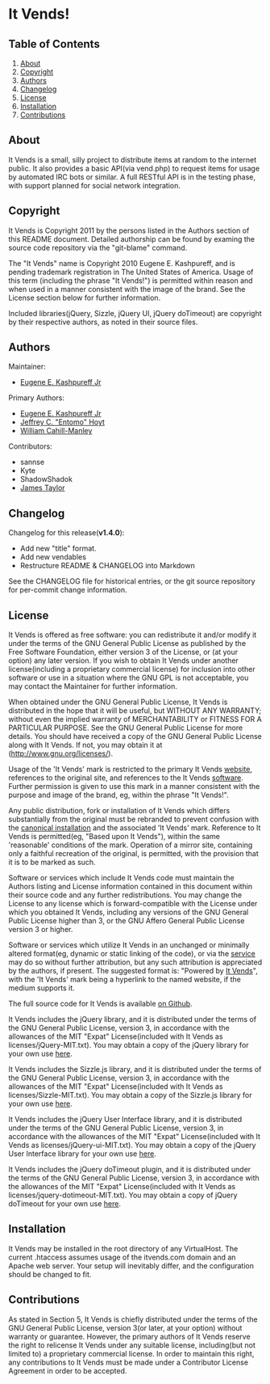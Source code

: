 <!---
# README.txt
# it-vends
-->

It Vends!
=========


Table of Contents
-----------------
  1. [About](#about])
  2. [Copyright](#copyright)
  3. [Authors](#authors)
  4. [Changelog](#changelog)
  5. [License](#license)
  6. [Installation](#installation)
  7. [Contributions](#contributions)


About
-----

It Vends is a small, silly project to distribute items at random to the internet public. It also provides a basic API(via vend.php) to request items for usage by automated IRC bots or similar. A full RESTful API is in the testing phase, with support planned for social network integration.

Copyright
---------

It Vends is Copyright 2011 by the persons listed in the Authors section of this README document. Detailed authorship can be found by examing the source code repository via the "git-blame" command.

The "It Vends" name is Copyright 2010 Eugene E. Kashpureff, and is pending trademark registration in The United States of America. Usage of this term (including the phrase "It Vends!") is permitted within reason and when used in a manner consistent with the image of the brand. See the License section below for further information.

Included libraries(jQuery, Sizzle, jQuery UI, jQuery doTimeout) are copyright by their respective authors, as noted in their source files.


Authors
-------

Maintainer:
  * [Eugene E. Kashpureff Jr](mailto:eugene@kashpureff.org)

Primary Authors:
  * [Eugene E. Kashpureff Jr](mailto:eugene@kashpureff.org)
  * [Jeffrey C. "Entomo" Hoyt](mailto:jchoyt@gmail.com)
  * [William Cahill-Manley](mailto:william@cahillmanley.com)

Contributors:
  * sannse
  * Kyte
  * ShadowShadok
  * [James Taylor](mailto:james@jtaylor.id.au)


Changelog
---------

Changelog for this release(**v1.4.0**):

  * Add new "title" format.
  * Add new vendables
  * Restructure README & CHANGELOG into Markdown


See the CHANGELOG file for historical entries, or the git source repository for
per-commit change information.


License
-------

It Vends is offered as free software: you can redistribute it and/or modify it under the terms of the GNU General Public License as published by the Free Software Foundation, either version 3 of the License, or (at your option) any later version. If you wish to obtain It Vends under another license(including a proprietary commercial license) for inclusion into other software or use in a situation where the GNU GPL is not acceptable, you may contact the Maintainer for further information.

When obtained under the GNU General Public License, It Vends is distributed in the hope that it will be useful, but WITHOUT ANY WARRANTY; without even the implied warranty of MERCHANTABILITY or FITNESS FOR A PARTICULAR PURPOSE. See the GNU General Public License for more details. You should have received a copy of the GNU General Public License along with It Vends. If not, you may obtain it at (http://www.gnu.org/licenses/).

Usage of the 'It Vends' mark is restricted to the primary It Vends [website](http://itvends.com), references to the original site, and references to the It Vends [software](http://github.com/eugenekay/it-vends). Further permission is given to use this mark in a manner consistent with the purpose and image of the brand, eg, within the phrase "It Vends!". 

Any public distribution, fork or installation of It Vends which differs substantially from the original must be rebranded to prevent confusion with the [canonical installation](http://itvends.com) and the associated 'It Vends' mark. Reference to It Vends is permitted(eg, "Based upon It Vends"), within the same 'reasonable' conditions of the mark. Operation of a mirror site, containing only a faithful recreation of the original, is permitted, with the provision that it is to be marked as such.

Software or services which include It Vends code must maintain the Authors listing and License information contained in this document within their source code and any further redistributions. You may change the License to any license which is forward-compatible with the License under which you obtained It Vends, including any versions of the GNU General Public License higher than 3, or the GNU Affero General Public License version 3 or higher.

Software or services which utilize It Vends in an unchanged or minimally altered format(eg, dynamic or static linking of the code), or via the [service](http://itvends.com) may do so without further attribution, but any such attribution is appreciated by the authors, if present. The suggested format is: "Powered by [It Vends](http://itvends.com)", with the 'It Vends' mark being a hyperlink to the named website, if the medium supports it.

The full source code for It Vends is available [on Github](https://github.com/eugenekay/it-vends).

It Vends includes the jQuery library, and it is distributed under the terms of the GNU General Public License, version 3, in accordance with the allowances of the MIT "Expat" License(included with It Vends as licenses/jQuery-MIT.txt). You may obtain a copy of the jQuery library for your own use [here](http://jquery.com/).

It Vends includes the Sizzle.js library, and it is distributed under the terms of the GNU General Public License, version 3, in accordance with the allowances of the MIT "Expat" License(included with It Vends as licenses/Sizzle-MIT.txt). You may obtain a copy of the Sizzle.js library for your own use [here](http://sizzlejs.com/).

It Vends includes the jQuery User Interface library, and it is distributed under the terms of the GNU General Public License, version 3, in accordance with the allowances of the MIT "Expat" License(included with It Vends as licenses/jQuery-ui-MIT.txt). You may obtain a copy of the jQuery User Interface library for your own use [here](http://jqueryui.com/).

It Vends includes the jQuery doTimeout plugin, and it is distributed under the terms of the GNU General Public License, version 3, in accordance with the allowances of the MIT "Expat" License(included with It Vends as licenses/jquery-dotimeout-MIT.txt). You may obtain a copy of jQuery doTimeout
for your own use [here](http://benalman.com/projects/jquery-dotimeout-plugin/).


Installation
------------

It Vends may be installed in the root directory of any VirtualHost. The current .htaccess assumes usage of the itvends.com domain and an Apache web server. Your setup will inevitably differ, and the configuration should be changed to fit.


Contributions
-------------

As stated in Section 5, It Vends is chiefly distributed under the terms of the GNU General Public License, version 3(or later, at your option) without warranty or guarantee. However, the primary authors of It Vends reserve the right to relicense It Vends under any suitable license, including(but not limited to) a proprietary commercial license. In order to maintain this right, any contributions to It Vends must be made under a Contributor License Agreement in order to be accepted.
